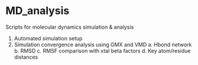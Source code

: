 # MD_analysis
Scripts for molecular dynamics simulation &amp; analysis
1. Automated simulation setup
2. Simulation convergence analysis using GMX and VMD
   a. Hbond network
   b. RMSD
   c. RMSF comparison with xtal beta factors
   d. Key atom/residue distances
 
